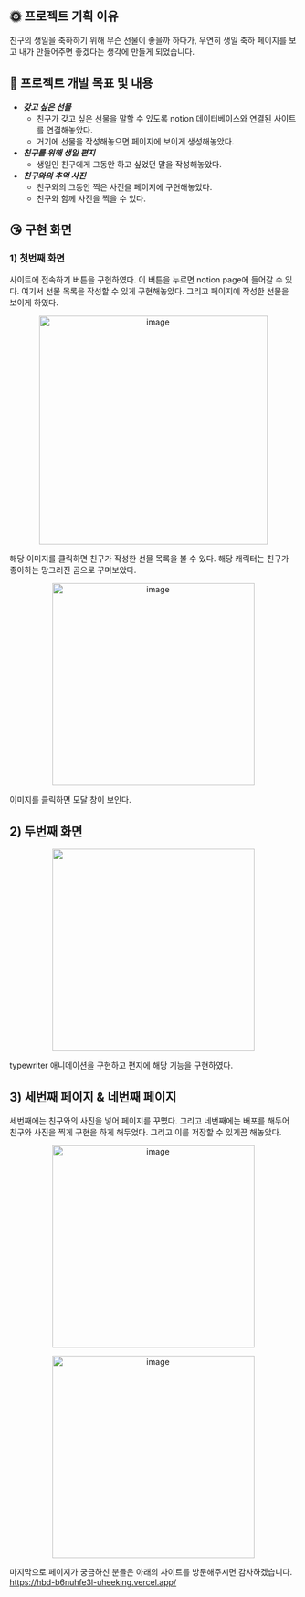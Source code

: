 ## 🌞 프로젝트 기획 이유

친구의 생일을 축하하기 위해 무슨 선물이 좋을까 하다가, 우연히 생일 축하 페이지를 보고 내가 만들어주면 좋겠다는 생각에 만들게 되었습니다. 

## 🤩 프로젝트 개발 목표 및 내용

- ***갖고 싶은 선물***
    - 친구가 갖고 싶은 선물을 말할 수 있도록 notion 데이터베이스와 연결된 사이트를 연결해놓았다.
    - 거기에 선물을 작성해놓으면 페이지에 보이게 생성해놓았다.
- ***친구를 위해 생일 편지***
    - 생일인 친구에게 그동안 하고 싶었던 말을 작성해놓았다.
- ***친구와의 추억 사진***
    - 친구와의 그동안 찍은 사진을 페이지에 구현해놓았다.
    - 친구와 함께 사진을 찍을 수 있다.

## 😘 **구현 화면**

### 1) 첫번째 화면

사이트에 접속하기 버튼을 구현하였다. 이 버튼을 누르면 notion page에 들어갈 수 있다. 여기서 선물 목록을 작성할 수 있게 구현해놓았다. 그리고 페이지에 작성한 선물을 보이게 하였다.
<p align="center"><img width="400" alt="image" src="https://user-images.githubusercontent.com/90121929/233908405-7017a645-dc58-4f2d-a277-dd22cfd45e56.png"></p>
해당 이미지를 클릭하면 친구가 작성한 선물 목록을 볼 수 있다. 해당 캐릭터는 친구가 좋아하는 망그러진 곰으로 꾸며보았다.
<p align="center"><img width="354" alt="image" src="https://user-images.githubusercontent.com/90121929/233908431-b1cf1e95-f711-46c4-ad62-d35ce48c1c9f.png"></p>
이미지를 클릭하면 모달 창이 보인다. 

## 2) 두번째 화면

<p align="center"><img width="354" src="https://user-images.githubusercontent.com/90121929/233914610-5af46de5-7fed-4237-8ff0-e6619d623c35.gif"></p>


typewriter 애니메이션을 구현하고 편지에 해당 기능을 구현하였다.

## 3) 세번째 페이지 & 네번째 페이지

세번째에는 친구와의 사진을 넣어 페이지를 꾸몄다. 그리고 네번째에는 배포를 해두어 친구와 사진을 찍게 구현을 하게 해두었다. 그리고 이를 저장할 수 있게끔 해놓았다.
<p align="center"><img width="354" alt="image" src="https://user-images.githubusercontent.com/90121929/233908568-4595235f-779a-49cd-b2ee-7039a7aa7e57.png"></p>
<p align="center"><img width="354" alt="image" src="https://user-images.githubusercontent.com/90121929/233911968-88eb5f19-532f-41d8-8b2f-027142c44aba.png"></p>

마지막으로 페이지가 궁금하신 분들은 아래의 사이트를 방문해주시면 감사하겠습니다. 
https://hbd-b6nuhfe3l-uheeking.vercel.app/
